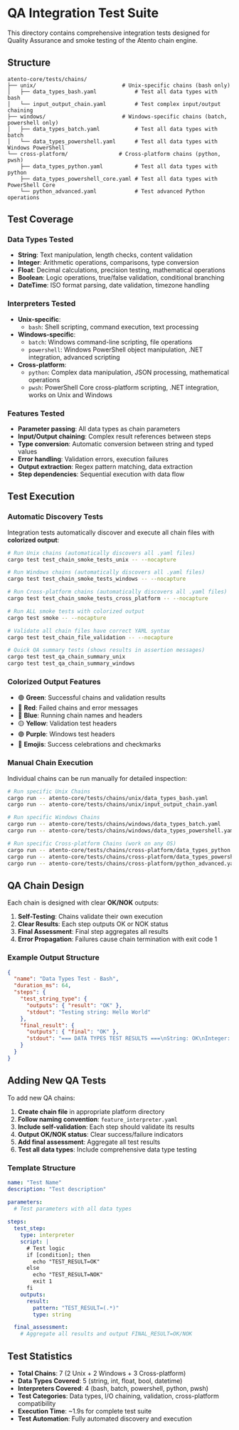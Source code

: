 # QA Integration Test Suite

This directory contains comprehensive integration tests designed for Quality Assurance and smoke testing of the Atento chain engine.

## Structure

```
atento-core/tests/chains/
├── unix/                           # Unix-specific chains (bash only)
│   ├── data_types_bash.yaml            # Test all data types with bash
│   └── input_output_chain.yaml         # Test complex input/output chaining
├── windows/                        # Windows-specific chains (batch, powershell only)
│   ├── data_types_batch.yaml           # Test all data types with batch
│   └── data_types_powershell.yaml      # Test all data types with Windows PowerShell
└── cross-platform/                # Cross-platform chains (python, pwsh)
    ├── data_types_python.yaml          # Test all data types with python
    ├── data_types_powershell_core.yaml # Test all data types with PowerShell Core
    └── python_advanced.yaml            # Test advanced Python operations
```

## Test Coverage

### Data Types Tested
- **String**: Text manipulation, length checks, content validation
- **Integer**: Arithmetic operations, comparisons, type conversion
- **Float**: Decimal calculations, precision testing, mathematical operations
- **Boolean**: Logic operations, true/false validation, conditional branching
- **DateTime**: ISO format parsing, date validation, timezone handling

### Interpreters Tested
- **Unix-specific**:
  - `bash`: Shell scripting, command execution, text processing
- **Windows-specific**:
  - `batch`: Windows command-line scripting, file operations
  - `powershell`: Windows PowerShell object manipulation, .NET integration, advanced scripting
- **Cross-platform**:
  - `python`: Complex data manipulation, JSON processing, mathematical operations
  - `pwsh`: PowerShell Core cross-platform scripting, .NET integration, works on Unix and Windows

### Features Tested
- **Parameter passing**: All data types as chain parameters
- **Input/Output chaining**: Complex result references between steps
- **Type conversion**: Automatic conversion between string and typed values
- **Error handling**: Validation errors, execution failures
- **Output extraction**: Regex pattern matching, data extraction
- **Step dependencies**: Sequential execution with data flow

## Test Execution

### Automatic Discovery Tests
Integration tests automatically discover and execute all chain files with **colorized output**:

```bash
# Run Unix chains (automatically discovers all .yaml files)
cargo test test_chain_smoke_tests_unix -- --nocapture

# Run Windows chains (automatically discovers all .yaml files)  
cargo test test_chain_smoke_tests_windows -- --nocapture

# Run Cross-platform chains (automatically discovers all .yaml files)
cargo test test_chain_smoke_tests_cross_platform -- --nocapture

# Run ALL smoke tests with colorized output
cargo test smoke -- --nocapture

# Validate all chain files have correct YAML syntax
cargo test test_chain_file_validation -- --nocapture

# Quick QA summary tests (shows results in assertion messages)
cargo test test_qa_chain_summary_unix
cargo test test_qa_chain_summary_windows
```

### Colorized Output Features
- 🟢 **Green**: Successful chains and validation results
- 🔴 **Red**: Failed chains and error messages  
- 🔵 **Blue**: Running chain names and headers
- 🟡 **Yellow**: Validation test headers
- 🟣 **Purple**: Windows test headers
- 🎉 **Emojis**: Success celebrations and checkmarks

### Manual Chain Execution
Individual chains can be run manually for detailed inspection:

```bash
# Run specific Unix Chains
cargo run -- atento-core/tests/chains/unix/data_types_bash.yaml
cargo run -- atento-core/tests/chains/unix/input_output_chain.yaml

# Run specific Windows Chains
cargo run -- atento-core/tests/chains/windows/data_types_batch.yaml
cargo run -- atento-core/tests/chains/windows/data_types_powershell.yaml

# Run specific Cross-platform Chains (work on any OS)
cargo run -- atento-core/tests/chains/cross-platform/data_types_python.yaml
cargo run -- atento-core/tests/chains/cross-platform/data_types_powershell_core.yaml
cargo run -- atento-core/tests/chains/cross-platform/python_advanced.yaml
```

## QA Chain Design

Each chain is designed with clear **OK/NOK** outputs:

1. **Self-Testing**: Chains validate their own execution
2. **Clear Results**: Each step outputs OK or NOK status
3. **Final Assessment**: Final step aggregates all results
4. **Error Propagation**: Failures cause chain termination with exit code 1

### Example Output Structure
```json
{
  "name": "Data Types Test - Bash",
  "duration_ms": 64,
  "steps": {
    "test_string_type": {
      "outputs": { "result": "OK" },
      "stdout": "Testing string: Hello World"
    },
    "final_result": {
      "outputs": { "final": "OK" },
      "stdout": "=== DATA TYPES TEST RESULTS ===\nString: OK\nInteger: OK\nFloat: OK\nBoolean: OK\nDateTime: OK"
    }
  }
}
```

## Adding New QA Tests

To add new QA chains:

1. **Create chain file** in appropriate platform directory
2. **Follow naming convention**: `feature_interpreter.yaml`
3. **Include self-validation**: Each step should validate its results
4. **Output OK/NOK status**: Clear success/failure indicators
5. **Add final assessment**: Aggregate all test results
6. **Test all data types**: Include comprehensive data type testing

### Template Structure
```yaml
name: "Test Name"
description: "Test description"

parameters:
  # Test parameters with all data types
  
steps:
  test_step:
    type: interpreter
    script: |
      # Test logic
      if [condition]; then
        echo "TEST_RESULT=OK"
      else
        echo "TEST_RESULT=NOK"
        exit 1
      fi
    outputs:
      result:
        pattern: "TEST_RESULT=(.*)"
        type: string

  final_assessment:
    # Aggregate all results and output FINAL_RESULT=OK/NOK
```

## Test Statistics

- **Total Chains**: 7 (2 Unix + 2 Windows + 3 Cross-platform)
- **Data Types Covered**: 5 (string, int, float, bool, datetime)
- **Interpreters Covered**: 4 (bash, batch, powershell, python, pwsh)
- **Test Categories**: Data types, I/O chaining, validation, cross-platform compatibility
- **Execution Time**: ~1.9s for complete test suite
- **Test Automation**: Fully automated discovery and execution
